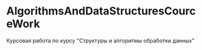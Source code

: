 # AlgorithmsAndDataStructuresCourceWork
Курсовая работа по курсу "Структуры и алгоритмы обработки данных"
